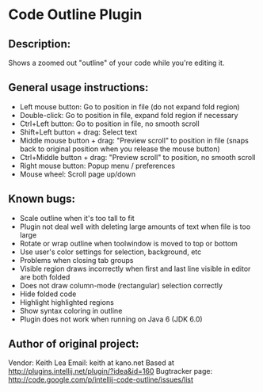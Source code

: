 Code Outline Plugin
===================

Description:
------------
Shows a zoomed out "outline" of your code while you're editing it.

General usage instructions:
---------------------------
 * Left mouse button: Go to position in file (do not expand fold region)
 * Double-click: Go to position in file, expand fold region if necessary
 * Ctrl+Left button: Go to position in file, no smooth scroll
 * Shift+Left button + drag: Select text
 * Middle mouse button + drag: "Preview scroll" to position in file (snaps back to original position when you release the mouse button)
 * Ctrl+Middle button + drag: "Preview scroll" to position, no smooth scroll
 * Right mouse button: Popup menu / preferences
 * Mouse wheel: Scroll page up/down

Known bugs:
-----------
 - Scale outline when it's too tall to fit
 - Plugin not deal well with deleting large amounts of text when file is too large
 - Rotate or wrap outline when toolwindow is moved to top or bottom
 - Use user's color settings for selection, background, etc
 - Problems when closing tab groups
 - Visible region draws incorrectly when first and last line visible in editor are both folded
 - Does not draw column-mode (rectangular) selection correctly
 - Hide folded code
 - Highlight highlighted regions
 - Show syntax coloring in outline
 - Plugin does not work when running on Java 6 (JDK 6.0)

Author of original project:
---------------------------
 Vendor: Keith Lea
 Email: keith at kano.net
 Based at http://plugins.intellij.net/plugin/?idea&id=160
 Bugtracker page: http://code.google.com/p/intellij-code-outline/issues/list
